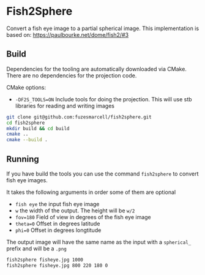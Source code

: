# Fish2Sphere

Convert a fish eye image to a partial spherical image. This implementation is based on: https://paulbourke.net/dome/fish2/#3

## Build
Dependencies for the tooling are automatically downloaded via CMake.
There are no dependencies for the projection code.

CMake options:
* `-DF2S_TOOLS=ON` Include tools for doing the projection. This will use stb libraries for reading and writing images

```sh
git clone git@github.com:fuzesmarcell/fish2sphere.git
cd fish2sphere
mkdir build && cd build
cmake ..
cmake --build .
```

## Running
If you have build the tools you can use the command `fish2sphere` to convert fish eye images.

It takes the following arguments in order some of them are optional
* `fish eye` the input fish eye image
* `w` the width of the output. The height will be `w/2`
* `fov=180` Field of view in degrees of the fish eye image
* `theta=0` Offset in degrees latitude
* `phi=0` Offset in degrees longtitude

The output image will have the same name as the input with a `spherical_` prefix and will be a `.png`

```sh
fish2sphere fisheye.jpg 1000
fish2sphere fisheye.jpg 800 220 180 0
```